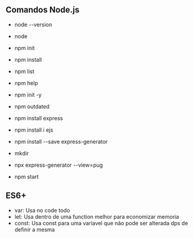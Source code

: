 ## Comandos Node.js
<!-- verifica aa versao do Node-->
- node --version
<!-- estar na pasta do arquivo e executar o code  -->
- node <nameProject>
<!-- Cria o arquivo package.json -->
- npm init
<!-- instalando dependencias do node dentro do projeto -->
<!-- estar dentro da pasta do projeto -->
- npm install
<!-- Lista todos os pacotes instalados -->
- npm list
<!-- Pedir ajuda -->
- npm help
<!-- igual o init, mas o -y evita fazer as perguntas do processo -->
- npm init -y
<!-- verifica dependenia desatualizadas -->
- npm outdated
<!-- Instalando Express normal para fazer o uso das funcionalidades -->
- npm install express
<!-- Instalando extencao .ejs -->
- npm install i ejs
<!-- Instalar Express Generator -->
- npm install --save express-generator
<!-- Comando mkdir cria uma pasta -->
- mkdir
<!-- Comando para criar um projeto com express-generator -->
<!-- View Pug é a linguagem q sera usada -->
- npx express-generator <NomeArquivo> --view=pug
<!-- Para iniciar o prejeto -->
- npm start



## ES6+
<!-- Resumindo é uma versao nova do JavaScript -->
<!-- Diferencas de variáveis -->
- var: Usa no code todo
- let: Usa dentro de uma function melhor para economizar memoria
- const: Usa const para uma variavel que não pode ser alterada dps de definir a mesma
